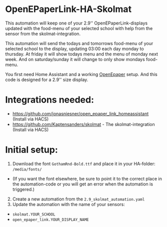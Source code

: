 # OpenEPaperLink-HA-Skolmat
This automation will keep one of your 2.9'' OpenEPaperLink-displays updated with the food-menu of your selected school with help from the sensor from the skolmat-integration.

This automation will send the todays and tomorrows food-menu of your selected school to the display, updating 03:00 each day monday to thursday.
At friday it will show todays menu and the menu of monday next week. And on saturday/sunday it will change to only show mondays food-menu.

You first need Home Assistant and a working [OpenEpaper](https://openepaperlink.de/) setup. 
And this code is designed for a 2.9'' size display.

# Integrations needed:
* https://github.com/jonasniesner/open_epaper_link_homeassistant (Install via HACS)
* https://github.com/Kaptensanders/skolmat - The skolmat-integration (Install via HACS)

# Initial setup:
1. Download the font `GothamRnd-Bold.ttf` and place it in your HA-folder: `/media/fonts/`
* (If you want the font elsewhere, be sure to point it to the correct place in the automation-code or you will get an error when the automation is triggered.)  
2. Create a new automation from the `2.9_skolmat_automation.yaml`   
3. Update the automation with the name of your sensors:
* `skolmat.YOUR_SCHOOL`
* `open_epaper_link.YOUR_DISPLAY_NAME`
